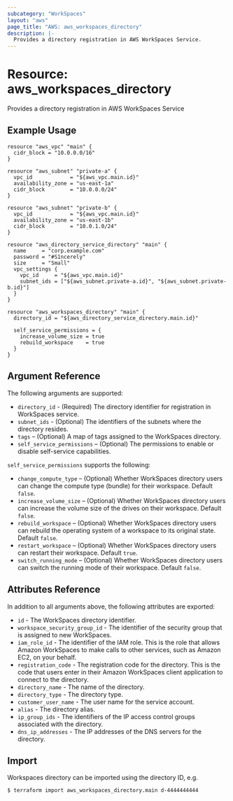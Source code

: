 ```yaml
---
subcategory: "WorkSpaces"
layout: "aws"
page_title: "AWS: aws_workspaces_directory"
description: |-
  Provides a directory registration in AWS WorkSpaces Service.
---
```


# Resource: aws_workspaces_directory

Provides a directory registration in AWS WorkSpaces Service

## Example Usage

```hcl
resource "aws_vpc" "main" {
  cidr_block = "10.0.0.0/16"
}

resource "aws_subnet" "private-a" {
  vpc_id            = "${aws_vpc.main.id}"
  availability_zone = "us-east-1a"
  cidr_block        = "10.0.0.0/24"
}

resource "aws_subnet" "private-b" {
  vpc_id            = "${aws_vpc.main.id}"
  availability_zone = "us-east-1b"
  cidr_block        = "10.0.1.0/24"
}

resource "aws_directory_service_directory" "main" {
  name     = "corp.example.com"
  password = "#S1ncerely"
  size     = "Small"
  vpc_settings {
    vpc_id     = "${aws_vpc.main.id}"
    subnet_ids = ["${aws_subnet.private-a.id}", "${aws_subnet.private-b.id}"]
  }
}

resource "aws_workspaces_directory" "main" {
  directory_id = "${aws_directory_service_directory.main.id}"

  self_service_permissions = {
    increase_volume_size = true
    rebuild_workspace    = true
  }
}
```

## Argument Reference

The following arguments are supported:

* `directory_id` - (Required) The directory identifier for registration in WorkSpaces service.
* `subnet_ids` - (Optional) The identifiers of the subnets where the directory resides.
* `tags` – (Optional) A map of tags assigned to the WorkSpaces directory.
* `self_service_permissions` – (Optional) The permissions to enable or disable self-service capabilities.

`self_service_permissions` supports the following:

* `change_compute_type` – (Optional) Whether WorkSpaces directory users can change the compute type (bundle) for their workspace. Default `false`.
* `increase_volume_size` – (Optional) Whether WorkSpaces directory users can increase the volume size of the drives on their workspace. Default `false`.
* `rebuild_workspace` – (Optional) Whether WorkSpaces directory users can rebuild the operating system of a workspace to its original state. Default `false`.
* `restart_workspace` – (Optional) Whether WorkSpaces directory users can restart their workspace. Default `true`.
* `switch_running_mode` – (Optional) Whether WorkSpaces directory users can switch the running mode of their workspace. Default `false`.

## Attributes Reference

In addition to all arguments above, the following attributes are exported:

* `id` - The WorkSpaces directory identifier.
* `workspace_security_group_id` - The identifier of the security group that is assigned to new WorkSpaces.
* `iam_role_id` - The identifier of the IAM role. This is the role that allows Amazon WorkSpaces to make calls to other services, such as Amazon EC2, on your behalf.
* `registration_code` - The registration code for the directory. This is the code that users enter in their Amazon WorkSpaces client application to connect to the directory.
* `directory_name` - The name of the directory.
* `directory_type` - The directory type.
* `customer_user_name` - The user name for the service account.
* `alias` - The directory alias.
* `ip_group_ids` - The identifiers of the IP access control groups associated with the directory.
* `dns_ip_addresses` - The IP addresses of the DNS servers for the directory.

## Import

Workspaces directory can be imported using the directory ID, e.g.

```
$ terraform import aws_workspaces_directory.main d-4444444444
```

